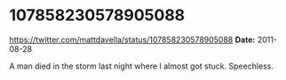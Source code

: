 # 107858230578905088
https://twitter.com/mattdavella/status/107858230578905088
**Date:** 2011-08-28

A man died in the storm last night where I almost got stuck. Speechless.

